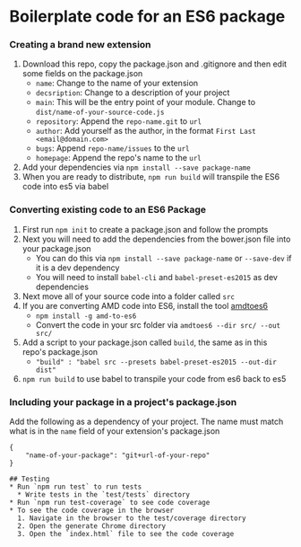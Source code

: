# Boilerplate code for an ES6 package

### Creating a brand new extension
1. Download this repo, copy the package.json and .gitignore and then edit some fields on the package.json
    * ```name```: Change to the name of your extension
    * ```decsription```: Change to a description of your project
    * ```main```: This will be the entry point of your module. Change to ```dist/name-of-your-source-code.js```
    * ```repository```: Append the ```repo-name.git``` to ```url```
    * ```author```: Add yourself as the author, in the format ```First Last <email@domain.com>```
    * ```bugs```: Append ```repo-name/issues``` to the ```url```
    * ```homepage```: Append the repo's name to the ```url```
2. Add your dependencies via ```npm install --save package-name```
3. When you are ready to distribute, ```npm run build``` will transpile the ES6 code into es5 via babel

### Converting existing code to an ES6 Package

1. First run ```npm init``` to create a package.json and follow the prompts
2. Next you will need to add the dependencies from the bower.json file into your package.json
    * You can do this via ```npm install --save package-name``` or ```--save-dev``` if it is a dev dependency
    * You will need to install ```babel-cli``` and ```babel-preset-es2015``` as dev dependencies
2. Next move all of your source code into a folder called ```src```
3. If you are converting AMD code into ES6, install the tool [amdtoes6](https://github.com/jonbretman/amd-to-as6)
    * ```npm install -g amd-to-es6```
    * Convert the code in your src folder via ```amdtoes6 --dir src/ --out src/```
4. Add a script to your package.json called ```build```, the same as in this repo's package.json
    * ```"build" : "babel src --presets babel-preset-es2015 --out-dir dist"```
5. ```npm run build``` to use babel to transpile your code from es6 back to es5

### Including your package in a project's package.json
Add the following as a dependency of your project. The name must match what is in the ```name``` field of your extension's package.json
```
{
    "name-of-your-package": "git+url-of-your-repo"
}

## Testing
* Run `npm run test` to run tests
  * Write tests in the `test/tests` directory
* Run `npm run test-coverage` to see code coverage
* To see the code coverage in the browser
  1. Navigate in the browser to the test/coverage directory
  2. Open the generate Chrome directory
  3. Open the `index.html` file to see the code coverage
